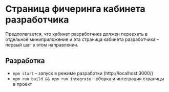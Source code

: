 # Страница фичеринга кабинета разработчика

Предполагается, что кабинет разработчика должен переехать в отдельное миниприложение и эта страница кабинета разработчика – первый шаг в этом направлении.

## Разработка

* `npm start` – запуск в режиме разработки (http://localhost:3000/)
* `npm run build && npm run integrate` – сборка и интеграция страницы в проект
